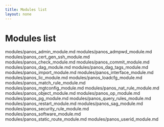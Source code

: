 ```yaml
---
title: Modules list
layout: none
---
```

Modules list
============

modules/panos\_admin\_module.md
modules/panos\_admpwd\_module.md
modules/panos\_cert\_gen\_ssh\_module.md
modules/panos\_check\_module.md
modules/panos\_commit\_module.md
modules/panos\_dag\_module.md
modules/panos\_dag\_tags\_module.md
modules/panos\_import\_module.md
modules/panos\_interface\_module.md
modules/panos\_lic\_module.md
modules/panos\_loadcfg\_module.md
modules/panos\_match\_rule\_module.md
modules/panos\_mgtconfig\_module.md
modules/panos\_nat\_rule\_module.md
modules/panos\_object\_module.md
modules/panos\_op\_module.md
modules/panos\_pg\_module.md
modules/panos\_query\_rules\_module.md
modules/panos\_restart\_module.md
modules/panos\_sag\_module.md
modules/panos\_security\_rule\_module.md
modules/panos\_software\_module.md
modules/panos\_static\_route\_module.md
modules/panos\_userid\_module.md

